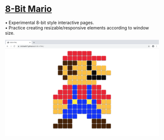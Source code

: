# [8-Bit Mario](https://michaeltr7.github.io/8-Bit-HTML/)

• Experimental 8-bit style interactive pages. <br/>
• Practice creating resizable/responsive elements according to window size.

[<img src="Mario Demo Image.png" width = "1000">](https://michaeltr7.github.io/8-Bit-HTML/)
